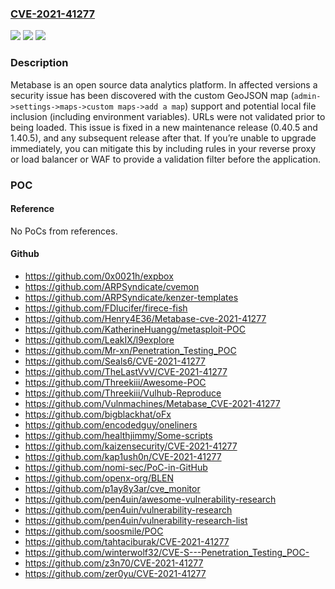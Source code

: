 ### [CVE-2021-41277](https://cve.mitre.org/cgi-bin/cvename.cgi?name=CVE-2021-41277)
![](https://img.shields.io/static/v1?label=Product&message=metabase&color=blue)
![](https://img.shields.io/static/v1?label=Version&message=n%2Fa&color=blue)
![](https://img.shields.io/static/v1?label=Vulnerability&message=CWE-200%3A%20Exposure%20of%20Sensitive%20Information%20to%20an%20Unauthorized%20Actor&color=brighgreen)

### Description

Metabase is an open source data analytics platform. In affected versions a security issue has been discovered with the custom GeoJSON map (`admin->settings->maps->custom maps->add a map`) support and potential local file inclusion (including environment variables). URLs were not validated prior to being loaded. This issue is fixed in a new maintenance release (0.40.5 and 1.40.5), and any subsequent release after that. If you’re unable to upgrade immediately, you can mitigate this by including rules in your reverse proxy or load balancer or WAF to provide a validation filter before the application.

### POC

#### Reference
No PoCs from references.

#### Github
- https://github.com/0x0021h/expbox
- https://github.com/ARPSyndicate/cvemon
- https://github.com/ARPSyndicate/kenzer-templates
- https://github.com/FDlucifer/firece-fish
- https://github.com/Henry4E36/Metabase-cve-2021-41277
- https://github.com/KatherineHuangg/metasploit-POC
- https://github.com/LeakIX/l9explore
- https://github.com/Mr-xn/Penetration_Testing_POC
- https://github.com/Seals6/CVE-2021-41277
- https://github.com/TheLastVvV/CVE-2021-41277
- https://github.com/Threekiii/Awesome-POC
- https://github.com/Threekiii/Vulhub-Reproduce
- https://github.com/Vulnmachines/Metabase_CVE-2021-41277
- https://github.com/bigblackhat/oFx
- https://github.com/encodedguy/oneliners
- https://github.com/healthjimmy/Some-scripts
- https://github.com/kaizensecurity/CVE-2021-41277
- https://github.com/kap1ush0n/CVE-2021-41277
- https://github.com/nomi-sec/PoC-in-GitHub
- https://github.com/openx-org/BLEN
- https://github.com/p1ay8y3ar/cve_monitor
- https://github.com/pen4uin/awesome-vulnerability-research
- https://github.com/pen4uin/vulnerability-research
- https://github.com/pen4uin/vulnerability-research-list
- https://github.com/soosmile/POC
- https://github.com/tahtaciburak/CVE-2021-41277
- https://github.com/winterwolf32/CVE-S---Penetration_Testing_POC-
- https://github.com/z3n70/CVE-2021-41277
- https://github.com/zer0yu/CVE-2021-41277

